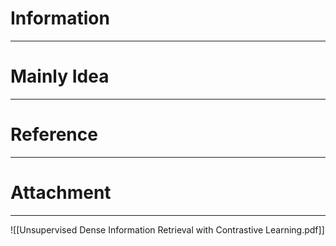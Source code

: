 # Information
---


# Mainly Idea
---


# Reference
---


# Attachment
---
![[Unsupervised Dense Information Retrieval with Contrastive Learning.pdf]]